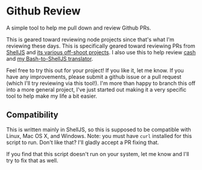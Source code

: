 # Github Review

A simple tool to help me pull down and review Github PRs.

This is geared toward reviewing node projects since that's what I'm reviewing
these days. This is specifically geared toward reviewing PRs from
[ShellJS](https://github.com/shelljs/shelljs) and [its various off-shoot
projects](https://github.com/shelljs). I also use this to help review
[cash](https://github.com/dthree/cash) and [my Bash-to-ShellJS
translator](https://github.com/nfischer/BashToShellJS).

Feel free to try this out for your project! If you like it, let me know. If you
have any improvements, please submit a github issue or a pull request (which
I'll try reviewing via this tool!). I'm more than happy to branch this off into
a more general project, I've just started out making it a very specific tool to
help make my life a bit easier.

## Compatibility

This is written mainly in ShellJS, so this is supposed to be compatible with
Linux, Mac OS X, and Windows. Note: you must have `curl` installed for this
script to run. Don't like that? I'll gladly accept a PR fixing that.

If you find that this script doesn't run on your system, let me know and I'll
try to fix that as well.
